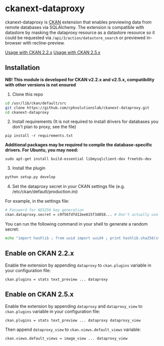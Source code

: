 # ckanext-dataproxy
ckanext-dataproxy is [CKAN](https://github.com/ckan/ckan) extension that enables previewing data from remote databases via SQLAlchemy. The extension is compatible with datastore by masking the dataproxy resource as a datastore resource so it could be requested via `/api/3/action/datastore_search` or previewed in-browser with recline-preview.


[Usage with CKAN 2.2.x](https://github.com/cphsolutionslab/ckanext-dataproxy/wiki/Usage-with-CKAN-2.2.x)
[Usage with CKAN 2.5.x](https://github.com/cphsolutionslab/ckanext-dataproxy/wiki/Usage-with-CKAN-2.5.x)

## Installation 
__NB! This module is developed for CKAN v2.2.x and v2.5.x, compatibility with other versions is not ensured__

1) Clone this repo  

```sh
cd /usr/lib/ckan/default/src
git clone https://github.com/cphsolutionslab/ckanext-dataproxy.git
cd ckanext-dataproxy
```

 2) Install requirements (It is not required to install drivers for databases you don't plan to proxy, see the file)  
```
pip install -r requirements.txt
```

__Additional packages may be required to compile the database-specific drivers. For Ubuntu, you may need:__

```
sudo apt-get install build-essential libmysqlclient-dev freetds-dev
```

3) Install the plugin  

```sh
python setup.py develop
```

4) Set the dataproxy secret in your CKAN settings file (e.g. /etc/ckan/default/production.ini)

For example, in the settings file:

```sh
# Password for AES256 key generation
ckan.dataproxy.secret = c9f56fdfd12ee615f3d858... # Don't actually use this string, use a random secret.
```
You can run the following command in your shell to generate a random secret:
```sh
echo "import hashlib ; from uuid import uuid4 ; print hashlib.sha256(str(uuid4())).hexdigest()" | python -
```


## Enable on CKAN 2.2.x

Enable the extension by appending `dataproxy` to `ckan.plugins` variable in your configuration file:

```
ckan.plugins = stats text_preview ... dataproxy
```


## Enable on CKAN 2.5.x

Enable the extension by appending `dataproxy` and `dataproxy_view` to `ckan.plugins` variable in your configuration file:

```
ckan.plugins = stats text_preview ... dataproxy dataproxy_view
```

Then append `dataproxy_view` to `ckan.views.default_views` variable:

```
ckan.views.default_views = image_view ... dataproxy_view
```
